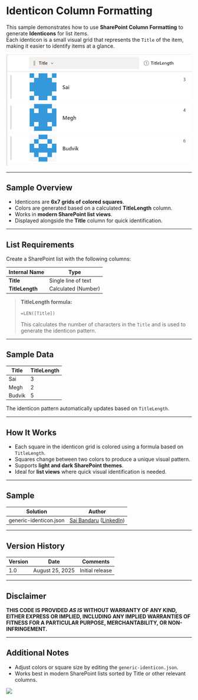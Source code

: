 # Identicon Column Formatting

This sample demonstrates how to use **SharePoint Column Formatting** to generate **Identicons** for list items.  
Each identicon is a small visual grid that represents the `Title` of the item, making it easier to identify items at a glance.

![Identicon sample screenshot](./assets/screenshot.png)

---

## Sample Overview

- Identicons are **6x7 grids of colored squares**.
- Colors are generated based on a calculated **TitleLength** column.
- Works in **modern SharePoint list views**.
- Displayed alongside the **Title** column for quick identification.

---

## List Requirements

Create a SharePoint list with the following columns:

| Internal Name   | Type                     |
|-----------------|--------------------------|
| **Title**       | Single line of text      |
| **TitleLength** | Calculated (Number)      |

> **TitleLength formula:**  
> ```
> =LEN([Title])
> ```  
> This calculates the number of characters in the `Title` and is used to generate the identicon pattern.

---

## Sample Data

| Title          | TitleLength |
|----------------|------------|
| Sai            | 3         |
| Megh           | 2         |
| Budvik         | 5         |

The identicon pattern automatically updates based on `TitleLength`.

---

## How It Works

- Each square in the identicon grid is colored using a formula based on `TitleLength`.
- Squares change between two colors to produce a unique visual pattern.
- Supports **light and dark SharePoint themes**.
- Ideal for **list views** where quick visual identification is needed.

---

## Sample

Solution|Author
--------|---------
generic-identicon.json | [Sai Bandaru](https://github.com/saiiiiiii) ([LinkedIn](https://www.linkedin.com/in/sai-bandaru-97a946153/))

---

## Version History

| Version | Date       | Comments           |
|---------|------------|------------------|
| 1.0     | August 25, 2025 | Initial release |

---

## Disclaimer
**THIS CODE IS PROVIDED *AS IS* WITHOUT WARRANTY OF ANY KIND, EITHER EXPRESS OR IMPLIED, INCLUDING ANY IMPLIED WARRANTIES OF FITNESS FOR A PARTICULAR PURPOSE, MERCHANTABILITY, OR NON-INFRINGEMENT.**

---

## Additional Notes

- Adjust colors or square size by editing the `generic-identicon.json`.
- Works best in modern SharePoint lists sorted by Title or other relevant columns.

<img src="https://pnptelemetry.azurewebsites.net/list-formatting/column-samples/generic-identicon" />
